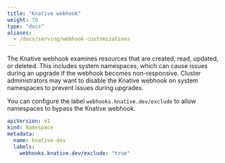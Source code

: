```yaml
---
title: "Knative webhook"
weight: 70
type: "docs"
aliases:
  - /docs/serving/webhook-customizations
---
```


The Knative webhook examines resources that are created, read, updated, or deleted. This includes system namespaces, which can cause issues during an upgrade if the webhook becomes non-responsive. Cluster administrators may want to disable the Knative webhook on system namespaces to prevent issues during upgrades.

You can configure the label `webhooks.knative.dev/exclude` to allow namespaces to bypass the Knative webhook.

``` yaml
apiVersion: v1
kind: Namespace
metadata:
  name: knative-dev
  labels:
    webhooks.knative.dev/exclude: "true"
```
